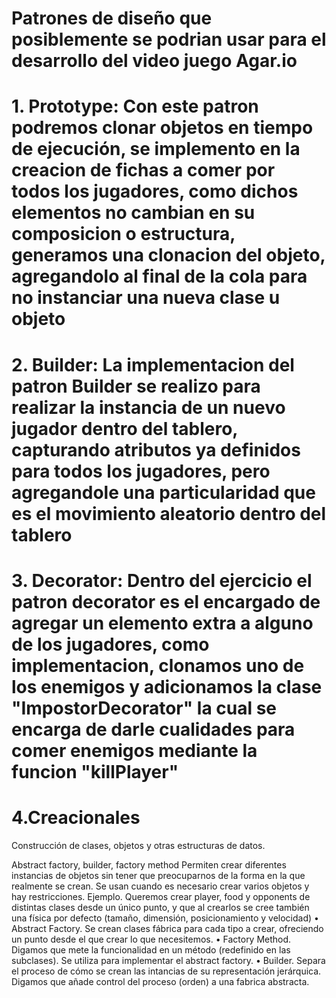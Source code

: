 # Patrones de diseño que posiblemente se podrian usar para el desarrollo del video juego Agar.io

# 1. Prototype: Con este patron podremos clonar objetos en tiempo de ejecución, se implemento en la creacion de fichas a comer por todos los jugadores, como dichos elementos no cambian en su composicion o estructura, generamos una clonacion del objeto, agregandolo al final de la cola para no instanciar una nueva clase u objeto

# 2. Builder: La implementacion del patron Builder se realizo para realizar la instancia de un nuevo jugador dentro del tablero, capturando atributos ya definidos para todos los jugadores, pero agregandole una particularidad que es el movimiento aleatorio dentro del tablero 

# 3. Decorator: Dentro del ejercicio el patron decorator es el encargado de agregar un elemento extra a alguno de los jugadores, como implementacion, clonamos uno de los enemigos y adicionamos la clase "ImpostorDecorator" la cual se encarga de darle cualidades para comer enemigos mediante la funcion "killPlayer"  

# 4.Creacionales
Construcción de clases, objetos y otras estructuras de datos.

Abstract factory, builder, factory method
Permiten crear diferentes instancias de objetos sin tener que preocuparnos de la forma en la que realmente se crean. Se usan cuando es necesario crear varios objetos y hay restricciones.
Ejemplo. Queremos crear player, food y opponents de distintas clases  desde un único punto, y que al crearlos se cree también una física por defecto (tamaño, dimensión, posicionamiento y velocidad) 
•	Abstract Factory. Se crean clases fábrica para cada tipo a crear, ofreciendo un punto desde el que crear lo que necesitemos.
•	Factory Method. Digamos que mete la funcionalidad en un método (redefinido en las subclases). Se utiliza para implementar el abstract factory.
•	Builder. Separa el proceso de cómo se crean las intancias de su representación jerárquica. Digamos que añade control del proceso (orden) a una fabrica abstracta.
